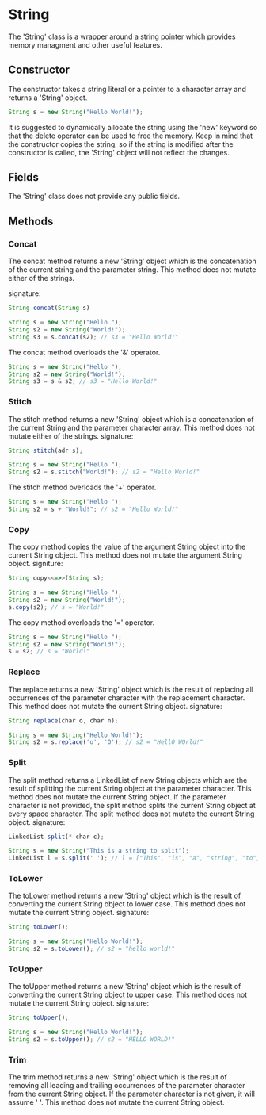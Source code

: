 # String
The 'String' class is a wrapper around a string pointer which provides memory managment and other useful features.

## Constructor
The constructor takes a string literal or a pointer to a character array and returns a 'String' object.

```js
String s = new String("Hello World!");
```

It is suggested to dynamically allocate the string using the 'new' keyword so that the delete operator can be used to free the memory.  Keep in mind that the constructor copies the string, so if the string is modified after the constructor is called, the 'String' object will not reflect the changes.

## Fields

The 'String' class does not provide any public fields.

## Methods

### Concat
The concat method returns a new 'String' object which is the concatenation of the current string and the parameter string. This method does not mutate either of the strings.

signature:
```js
String concat(String s)
```

```js
String s = new String("Hello ");
String s2 = new String("World!");
String s3 = s.concat(s2); // s3 = "Hello World!"
```
The concat method overloads the '&' operator.

```js
String s = new String("Hello ");
String s2 = new String("World!");
String s3 = s & s2; // s3 = "Hello World!"
```

### Stitch
The stitch method returns a new 'String' object which is a concatenation of the current String and the parameter character array. This method does not mutate either of the strings.
signature:
```js
String stitch(adr s);
```

```js
String s = new String("Hello ");
String s2 = s.stitch("World!"); // s2 = "Hello World!"
```
The stitch method overloads the '+' operator.

```js
String s = new String("Hello ");
String s2 = s + "World!"; // s2 = "Hello World!"
```

### Copy
The copy method copies the value of the argument String object into the current String object.  This method does not mutate the argument String object.
signiture:
```js
String copy<<=>>(String s);
```

```js
String s = new String("Hello ");
String s2 = new String("World!");
s.copy(s2); // s = "World!"
```
The copy method overloads the '=' operator.

```js
String s = new String("Hello ");
String s2 = new String("World!");
s = s2; // s = "World!"
```

### Replace
The replace returns a new 'String' object which is the result of replacing all occurrences of the parameter character with the replacement character.  This method does not mutate the current String object.
signature:
```js
String replace(char o, char n);
```

```js
String s = new String("Hello World!");
String s2 = s.replace('o', 'O'); // s2 = "HellO WOrld!"
```

### Split
The split method returns a LinkedList of new String objects which are the result of splitting the current String object at the parameter character.  This method does not mutate the current String object.  If the parameter character is not provided, the split method splits the current String object at every space character. The split method does not mutate the current String object.
signature:
```js
LinkedList split(* char c);
```

```js
String s = new String("This is a string to split");
LinkedList l = s.split(' '); // l = ["This", "is", "a", "string", "to", "split"] <= String objects not string literals
```

### ToLower
The toLower method returns a new 'String' object which is the result of converting the current String object to lower case.  This method does not mutate the current String object.
signature:
```js
String toLower();
```

```js
String s = new String("Hello World!");
String s2 = s.toLower(); // s2 = "hello world!"
```

### ToUpper
The toUpper method returns a new 'String' object which is the result of converting the current String object to upper case.  This method does not mutate the current String object.
signature:
```js
String toUpper();
```

```js
String s = new String("Hello World!");
String s2 = s.toUpper(); // s2 = "HELLO WORLD!"
```

### Trim
The trim method returns a new 'String' object which is the result of removing all leading and trailing occurrences of the parameter character from the current String object. If the parameter character is not given, it will assume ' '.  This method does not mutate the current String object.